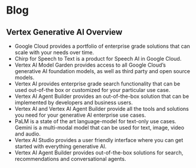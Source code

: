 # Blog
## Vertex Generative AI Overview
- Google Cloud provides a portfolio of enterprise grade solutions that can scale with your needs over time.
- Chirp for Speech to Text is a product for Speech AI in Google Cloud.
- Vertex AI Model Garden provides access to all Google Cloud’s generative AI foundation models, as well as third party and open source models.
- Vertex AI provides enterprise grade search functionality that can be used out-of-the box or customized for your particular use case.
- Vertex AI Agent Builder provides an out-of-the-box solution that can be implemented by developers and business users.
- Vertex AI and Vertex AI Agent Builder provide all the tools and solutions you need for your generative AI enterprise use cases.
- PaLM is a state of the art language-model for text-only use cases. Gemini is a multi-modal model that can be used for text, image, video and audio.
- Vertex AI Studio provides a user friendly interface where you can get started with everything generative AI.
-  Vertex AI Agent Builder provides out-of-the-box solutions for search, recommendations and conversational agents.
